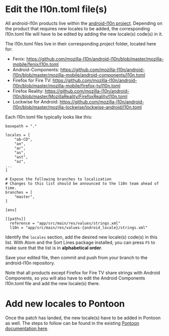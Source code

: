 # Edit the l10n.toml file(s)

All android-l10n products live within the [android-l10n project](https://github.com/mozilla-l10n/android-l10n/). Depending on the product that requires new locales to be added, the corresponding l10n.toml file will have to be edited by adding the new locale(s) code(s) in it.

The l10n.toml files live in their corresponding project folder, located here for:
* Fenix: https://github.com/mozilla-l10n/android-l10n/blob/master/mozilla-mobile/fenix/l10n.toml
* Android-Components: https://github.com/mozilla-l10n/android-l10n/blob/master/mozilla-mobile/android-components/l10n.toml
* Firefox for Fire TV: https://github.com/mozilla-l10n/android-l10n/blob/master/mozilla-mobile/firefox-tv/l10n.toml
* Firefox Reality: https://github.com/mozilla-l10n/android-l10n/blob/master/MozillaReality/FirefoxReality/l10n.toml
* Lockwise for Android: https://github.com/mozilla-l10n/android-l10n/blob/master/mozilla-lockwise/lockwise-android/l10n.toml

Each l10n.toml file typically looks like this:

```
basepath = "."

locales = [
    "ab-CD",
    "an",
    "ar",
    "as",
    "ast",
    "az",
...
]

# Expose the following branches to localization
# Changes to this list should be announced to the l10n team ahead of time.
branches = [
    "master",
]

[env]

[[paths]]
  reference = "app/src/main/res/values/strings.xml"
  l10n = "app/src/main/res/values-{android_locale}/strings.xml"
```

Identify the `locales` section, add the desired new locale(s) code(s) in this  list. With Atom and the Sort Lines package installed, you can press `F5` to make sure that the list is in **alphabetical order**.

Save your edited file, then commit and push from your branch to the android-l10n repository.

Note that all products except Firefox for Fire TV share strings with Android Components, so you will also have to edit the Android Components l10n.toml file and add the new locale(s) there.

# Add new locales to Pontoon

Once the patch has landed, the new locale(s) have to be added in Pontoon as well. The steps to follow can be found in the existing [Pontoon documentation here](https://github.com/mozilla-l10n/documentation/blob/master/src/tools/pontoon/adding_new_locale.md).

